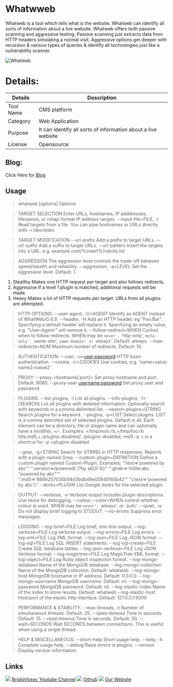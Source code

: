 Whatwweb
============
Whatweb is a tool which tells what is the website. Whatweb can identify all sorts of information about a live website. Whatweb offers both passive scanning and aggressive testing. Passive scanning just extracts data from HTTP headers simulating a normal visit. Aggressive options get deeper with recursion & various types of queries & identify all technologies just like a vulnerability scanner.

![Whatweb](https://www.briskinfosec.com//assets/tooloftheday/TOD_198_WHATWEB1.jpg)

Details:
============
|  Details | Description   |
| ------------ | ------------ |
|  Tool Name |  CMS platform |
|  Category | Web Application  |
|  Purpose | It can identify all sorts of information about a live website|
|  License |    Opensource|

Blog: 
--------------
Click Here for [Blog](https://www.briskinfosec.com/tooloftheday/toolofthedaydetail/WHATWEB "Blog")

Usage
---------------
>whatweb [options] <URLs>
Options

>TARGET SELECTION
  <TARGETs>     Enter URLs, hostnames, IP adddresses,
          filenames, or nmap-format IP address ranges.
  --input-file=FILE, -i   Read targets from a file. You can pipe
        hostnames or URLs directly with -i /dev/stdin.

>TARGET MODIFICATION
  --url-prefix      Add a prefix to target URLs.
  --url-suffix      Add a suffix to target URLs.
  --url-pattern     Insert the targets into a URL.
        e.g. example.com/%insert%/robots.txt

>AGGRESSION
The aggression level controls the trade-off between speed/stealth and
reliability.
  --aggression, -a=LEVEL  Set the aggression level. Default: 1.
  1. Stealthy     Makes one HTTP request per target and also
          follows redirects.
  3. Aggressive     If a level 1 plugin is matched, additional
          requests will be made.
  4. Heavy      Makes a lot of HTTP requests per target. URLs
          from all plugins are attempted.

>HTTP OPTIONS:
  --user-agent, -U=AGENT  Identify as AGENT instead of WhatWeb/0.4.9.
  --header, -H      Add an HTTP header. eg "Foo:Bar". Specifying a
        default header will replace it. Specifying an
        empty value, e.g. "User-Agent:" will remove it.
  --follow-redirect=WHEN  Control when to follow redirects. WHEN may be
        `never', `http-only', `meta-only', `same-site',
        `same-domain' or `always'. Default: always.
		 --max-redirects=NUM   Maximum number of redirects. Default: 10.

>AUTHENTICATION:
   --user, -u=<user:password>  HTTP basic authentication.
  --cookie, -c=COOKIES    Use cookies, e.g. 'name=value; name2=value2'.

>PROXY:
  --proxy     <hostname[:port]> Set proxy hostname and port.
        Default: 8080.
  --proxy-user      <username:password> Set proxy user and password.

>PLUGINS:
  --list-plugins, -l    List all plugins.
  --info-plugins, -I=[SEARCH] List all plugins with detailed information.
        Optionally search with keywords in a comma
        delimited list.
  --search-plugins=STRING Search plugins for a keyword.
  --plugins, -p=LIST    Select plugins. LIST is a comma delimited set
        of selected plugins. Default is all.
        Each element can be a directory, file or plugin
        name and can optionally have a modifier, +/-.
        Examples: +/tmp/moo.rb,+/tmp/foo.rb
        title,md5,+./plugins-disabled/
        ./plugins-disabled,-md5
        -p + is a shortcut for -p +plugins-disabled.

  > --grep, -g=STRING   Search for STRING in HTTP responses. Reports
        with a plugin named Grep.
  --custom-plugin=DEFINITION  Define a custom plugin named Custom-Plugin,
        Examples: ":text=>'powered by abc'"
        ":version=>/powered[ ]?by ab[0-9]/"
        ":ghdb=>'intitle:abc "powered by abc"'"
        ":md5=>'8666257030b94d3bdb46e05945f60b42'"
        "{:text=>'powered by abc'}"
  --dorks=PLUGIN    List Google dorks for the selected plugin.

>OUTPUT:
  --verbose, -v     Verbose output includes plugin descriptions.
        Use twice for debugging.
  --colour,--color=WHEN   control whether colour is used. WHEN may be
        `never', `always', or `auto'.
  --quiet, -q     Do not display brief logging to STDOUT.
  --no-errors     Suppress error messages.

>LOGGING:
  --log-brief=FILE    Log brief, one-line output.
  --log-verbose=FILE    Log verbose output.
  --log-errors=FILE   Log errors.
  --log-xml=FILE    Log XML format.
  --log-json=FILE   Log JSON format.
  --log-sql=FILE    Log SQL INSERT statements.
  --log-sql-create=FILE   Create SQL database tables.
  --log-json-verbose=FILE Log JSON Verbose format.
  --log-magictree=FILE    Log MagicTree XML format.
  --log-object=FILE   Log Ruby object inspection format.
  --log-mongo-database    Name of the MongoDB database.
  --log-mongo-collection  Name of the MongoDB collection.
        Default: whatweb.
  --log-mongo-host    MongoDB hostname or IP address.
        Default: 0.0.0.0.
  --log-mongo-username    MongoDB username. Default: nil.
  --log-mongo-password    MongoDB password. Default: nil.
  --log-elastic-index   Name of the index to store results. Default: whatweb
  --log-elastic-host    Host:port of the elastic http interface. Default: 127.0.0.1:9200
 
>PERFORMANCE & STABILITY:
  --max-threads, -t   Number of simultaneous threads. Default: 25.
  --open-timeout    Time in seconds. Default: 15.
  --read-timeout    Time in seconds. Default: 30.
  --wait=SECONDS    Wait SECONDS between connections.
        This is useful when using a single thread.

>HELP & MISCELLANEOUS:
  --short-help      Short usage help.
  --help, -h      Complete usage help.
  --debug     Raise errors in plugins.
  --version     Display version information.


Links
----------------

![ ](https://img.icons8.com/color/15/000000/youtube-play.png) [Briskinfosec Youtube Channel](https://www.youtube.com/channel/UCcPmqqYETcO_7-6p_uUsF1w "Briskinfosec Youtube Channel")
 ![ ](https://img.icons8.com/glyph-neue/15/000000/github.png) [Github](https://github.com/briskinfosec "Github") 
![ ](https://img.icons8.com/ios/15/000000/internet--v2.png) [Our Website](https://www.briskinfosec.com/ "Our Website")

